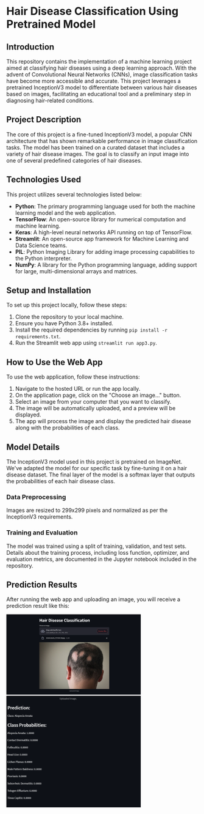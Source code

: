 # Hair Disease Classification Using Pretrained Model

## Introduction
This repository contains the implementation of a machine learning project aimed at classifying hair diseases using a deep learning approach. With the advent of Convolutional Neural Networks (CNNs), image classification tasks have become more accessible and accurate. This project leverages a pretrained InceptionV3 model to differentiate between various hair diseases based on images, facilitating an educational tool and a preliminary step in diagnosing hair-related conditions.

## Project Description
The core of this project is a fine-tuned InceptionV3 model, a popular CNN architecture that has shown remarkable performance in image classification tasks. The model has been trained on a curated dataset that includes a variety of hair disease images. The goal is to classify an input image into one of several predefined categories of hair diseases.

## Technologies Used
This project utilizes several technologies listed below:
- **Python**: The primary programming language used for both the machine learning model and the web application.
- **TensorFlow**: An open-source library for numerical computation and machine learning.
- **Keras**: A high-level neural networks API running on top of TensorFlow.
- **Streamlit**: An open-source app framework for Machine Learning and Data Science teams.
- **PIL**: Python Imaging Library for adding image processing capabilities to the Python interpreter.
- **NumPy**: A library for the Python programming language, adding support for large, multi-dimensional arrays and matrices.

## Setup and Installation
To set up this project locally, follow these steps:

1. Clone the repository to your local machine.
2. Ensure you have Python 3.8+ installed.
3. Install the required dependencies by running `pip install -r requirements.txt`.
4. Run the Streamlit web app using `streamlit run app3.py`.

## How to Use the Web App
To use the web application, follow these instructions:

1. Navigate to the hosted URL or run the app locally.
2. On the application page, click on the "Choose an image..." button.
3. Select an image from your computer that you want to classify.
4. The image will be automatically uploaded, and a preview will be displayed.
5. The app will process the image and display the predicted hair disease along with the probabilities of each class.

## Model Details
The InceptionV3 model used in this project is pretrained on ImageNet. We've adapted the model for our specific task by fine-tuning it on a hair disease dataset. The final layer of the model is a softmax layer that outputs the probabilities of each hair disease class.

### Data Preprocessing
Images are resized to 299x299 pixels and normalized as per the InceptionV3 requirements.

### Training and Evaluation
The model was trained using a split of training, validation, and test sets. Details about the training process, including loss function, optimizer, and evaluation metrics, are documented in the Jupyter notebook included in the repository.

## Prediction Results
After running the web app and uploading an image, you will receive a prediction result like this:

<img src="demo/1.png" alt="workflow" width="70%">

<img src="demo/2.png" alt="workflow" width="70%">

